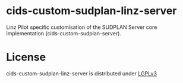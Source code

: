 cids-custom-sudplan-linz-server
===============================

Linz Pilot specific customisation of the SUDPLAN Server core implementation (cids-custom-sudplan-server).

License
=======

cids-custom-sudplan-linz-server is distributed under [LGPLv3](https://github.com/cismet/cids-custom-sudplan-linz-server/blob/dev/LICENSE)
